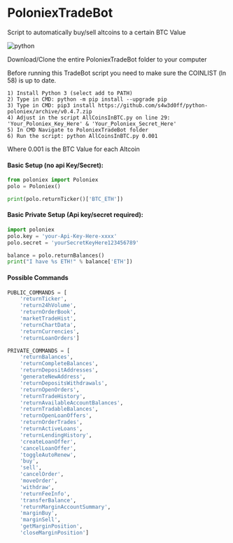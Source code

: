 # PoloniexTradeBot
Script to automatically buy/sell altcoins to a certain BTC Value

![python](https://img.shields.io/badge/python-2.7%20%26%203-blue.svg)

Download/Clone the entire PoloniexTradeBot folder to your computer

 Before running this TradeBot script you need to make sure the COINLIST (ln 58) is up to date.
```
1) Install Python 3 (select add to PATH)
2) Type in CMD: python -m pip install --upgrade pip
3) Type in CMD: pip3 install https://github.com/s4w3d0ff/python-poloniex/archive/v0.4.7.zip
4) Adjust in the script AllCoinsInBTC.py on line 29: 'Your_Poloniex_Key_Here' & 'Your_Poloniex_Secret_Here'
5) In CMD Navigate to PoloniexTradeBot folder
6) Run the script: python AllCoinsInBTC.py 0.001 
```
Where 0.001 is the BTC Value for each Altcoin 



#### Basic Setup (no api Key/Secret):
```python
from poloniex import Poloniex
polo = Poloniex()

print(polo.returnTicker()['BTC_ETH'])
```

#### Basic Private Setup (Api key/secret required):
```python
import poloniex
polo.key = 'your-Api-Key-Here-xxxx'
polo.secret = 'yourSecretKeyHere123456789'

balance = polo.returnBalances()
print("I have %s ETH!" % balance['ETH'])
```

#### Possible Commands
```python
PUBLIC_COMMANDS = [
    'returnTicker',
    'return24hVolume',
    'returnOrderBook',
    'marketTradeHist',
    'returnChartData',
    'returnCurrencies',
    'returnLoanOrders']

PRIVATE_COMMANDS = [
    'returnBalances',
    'returnCompleteBalances',
    'returnDepositAddresses',
    'generateNewAddress',
    'returnDepositsWithdrawals',
    'returnOpenOrders',
    'returnTradeHistory',
    'returnAvailableAccountBalances',
    'returnTradableBalances',
    'returnOpenLoanOffers',
    'returnOrderTrades',
    'returnActiveLoans',
    'returnLendingHistory',
    'createLoanOffer',
    'cancelLoanOffer',
    'toggleAutoRenew',
    'buy',
    'sell',
    'cancelOrder',
    'moveOrder',
    'withdraw',
    'returnFeeInfo',
    'transferBalance',
    'returnMarginAccountSummary',
    'marginBuy',
    'marginSell',
    'getMarginPosition',
    'closeMarginPosition']
```
